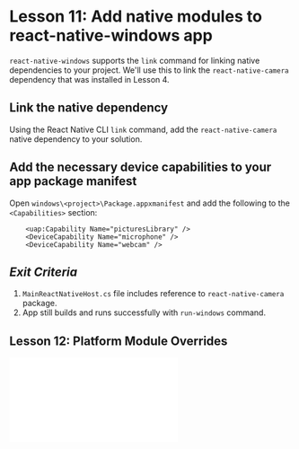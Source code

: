 # Lesson 11: Add native modules to react-native-windows app

`react-native-windows` supports the `link` command for linking native dependencies to your project. We'll use this to link the `react-native-camera` dependency that was installed in Lesson 4.

## Link the native dependency

Using the React Native CLI `link` command, add the `react-native-camera` native dependency to your solution.

## Add the necessary device capabilities to your app package manifest

Open `windows\<project>\Package.appxmanifest` and add the following to the `<Capabilities>` section:
```
    <uap:Capability Name="picturesLibrary" />
    <DeviceCapability Name="microphone" />
    <DeviceCapability Name="webcam" />
```

## _Exit Criteria_
1. `MainReactNativeHost.cs` file includes reference to `react-native-camera` package.
2. App still builds and runs successfully with `run-windows` command.

## Lesson 12: Platform Module Overrides
![Continue](./12.md)